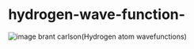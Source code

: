 # hydrogen-wave-function-
![image](https://github.com/user-attachments/assets/b68a8ad0-4424-4b9d-bf83-899de91886ed)
brant carlson(Hydrogen atom wavefunctions)
